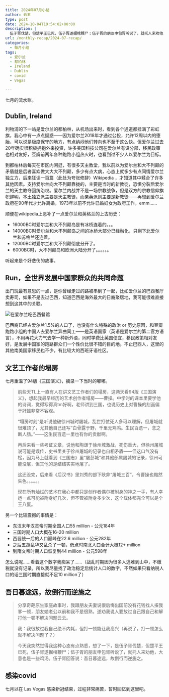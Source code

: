 ```yaml
---
title: 2024年07月小结
author: 云五
type: post
date: 2024-10-04T19:54:02+00:00
description: |
  伍子胥伐楚，但楚平王已死，伍子胥遂掘棺鞭尸；伍子胥的朋友申包胥听说了，就托人来劝他，大意也是一些鸡汤。伍子胥回答说：吾日暮途远，故倒行而逆施之。
url: /monthly-recap/2024-07-recap/
categories:
  - 每月小结
tags:
  - 爱尔兰
  - 都柏林
  - Ireland
  - Dublin
  - covid
  - Vegas

---
```


七月的流水账。

## Dublin, Ireland

利物浦的下一站是爱尔兰的都柏林，从机场出来时，看到各个通道都挂满了彩虹旗，我心中有一点点疑惑——因为爱尔兰2018年才通过公投，允许12周以内的堕胎，可以说是极度保守的地方，有点纳闷他们转向也不至于这么快。但爱尔兰过去20年确实很积极拥抱外来投资，许多美国科技公司在爱尔兰有设分部，移民政策也相对友好，豆瓣前两年各种跑路小组热火时，也看到过不少人以爱尔兰为目标。

到都柏林后每天在市区内闲逛，有很多天主教堂，我以前以为爱尔兰和大不列颠的矛盾就是后者喜欢做大大大不列颠，多少有点大病，心态上就多少有点同情爱尔兰独立方，后来狂读一百篇（此处为夸张修辞）Wikipedia ，才知道其中糅合了许多其他因素。支持爱尔兰向大不列颠靠拢的，主要是当时的新教徒，恐惧分裂后爱尔兰的天主教夺回统治权。爱尔兰内战并不是一场宗教战争，但是双方的宗教信仰旗帜鲜明，本土独立派主要是天主教徒，而亲英派则主要是新教徒——再想到爱尔兰政府在90年代才允许离婚，1973年以前不允许已婚妇女为政府工作，emm……

顺便在wikipedia上恶补了一点爱尔兰和英格兰的上古历史：

- 16000BC时爱尔兰和大不列颠岛是有冰桥连着的。。。
- 14000BC时爱尔兰和大不列颠岛之间的冰桥大部分已经融化，只剩下北爱尔兰和苏格兰还连着。
- 12000BC时爱尔兰和大不列颠彻底分开了。
- 6000BC时，大不列颠岛和欧洲大陆分开了。。。。。。

听起来是个好悲伤的故事。


## Run，全世界发展中国家群众的共同命题

出门玩最有意思的一点，是你曾经走过的路被串到了一起，比如爱尔兰的巴西餐厅卖寿司，如果不是去过巴西，知道巴西是海外最大的日裔聚居地，我可能很难直接想到这其中的关联。

![在爱尔兰吃巴西餐馆](https://media.go5.dev/go5media/media_attachments/files/112/718/508/156/079/356/original/c825ec7fe25195e1.jpeg)

巴西裔已经占爱尔兰1.5%的人口了，也没有什么特殊的政治 or 历史原因，和豆瓣跑路小组的中国人去爱尔兰异曲同工——是英语国家（英语是爱尔兰的第二官方语言），不用再花大力气去学一种新外语，同时学费比英国便宜，移民政策相对友好，是发展中国家的跑路群众们一个性价比很不错的目的地。不止巴西人，这里的其他南美国家移民也不少，有比较大的西班牙语社区。

## 文艺工作者的塌房

七月重温了94版《三国演义》，摘录一下当时的嘟嘟。

> 前些天TL上一直有人在讲文艺工作者们的塌房，这两天看94版《三国演义》，想起我最早经历的艺术创作者塌房——曹操。中学时的课本里要学他的诗词，觉得写得真tm好啊，老师讲到三国，也说历史上对曹操的刻画偏于奸雄非常不客观。
>  
> “塌房时刻”是听说他破徐州城时屠城，乱世打仗死人多可以理解，但屠城就很难顶了，尤其他自己还写“白骨露于野，千里无鸡鸣。生民百遗一，念之断人肠。”——这生民百遗一里也有你的贡献啊。
>  
> 再后来看一些考证文章，说他和陶谦于徐州城激战，死伤重大，但徐州屠城说可能是误传，史书里关于徐州屠城的记录也自相矛盾——但这口气没有松，因为马上就看到《三国志》里“屠彭城”和其他部属屠城的记录，徐州可能没屠，但其他的是结结实实地屠了。
>  
> 这还没完，后来看《后汉书》里刘秀的部下耿弇“屠城三百”，令曹操也黯然失色。。。。。。
>  
> 现在所有灿烂的艺术在我心中都只是创作者偶尔被附身的神之一手，有人幸运一点可能被附身好几次，但不管被附身多少次，这个载体都完全可以是个王八蛋。

另一个比较震撼的事情是：

- 东汉末年汉灵帝时期全国人口55 million - 公元184年
- 三国时期人口大概在16-20 million
- 西晋统一后的人口巅峰在22.6 million - 公元282年
- 之后五胡乱华又乱杀了一顿，低点时南北人口合计大概12+ million
- 到隋文帝时期人口恢复到44 million - 公元598年

怎么说呢……看着这个数字我痴呆了……（战乱时期因为很多人逃难到山中，不缴税就没有记录，所以我尽量找了政治稳定后统计人口的数字，不然如果只看纳税人口的话三国时期直接就不足10 million了）


## 吾日暮途远，故倒行而逆施之

> 分享奇葩原生家庭故事时，我跟朋友夫妻说很后悔出国前没有花钱找人揍我爹一顿，朋友她老公以前和我不是很熟，遂劝我说人要放过自己跟自己和解打他一顿不解决问题云云。
> 
> 我：我很放过我自己绝不内耗，但打一顿能让我高兴（再说了，打一顿怎么就不解决问题了？）
> 
> 今天我突然觉得我这种心态有点熟悉，想了一下，是伍子胥伐楚，但楚平王已死，伍子胥遂掘棺鞭尸；伍子胥的朋友申包胥听说了，就托人来劝他，大意也是一些鸡汤。伍子胥回答说：吾日暮途远，故倒行而逆施之。


## 感染covid

七月以在 Las Vegas 感染新冠结束，过程非常痛苦，暂时回忆到这里吧。



